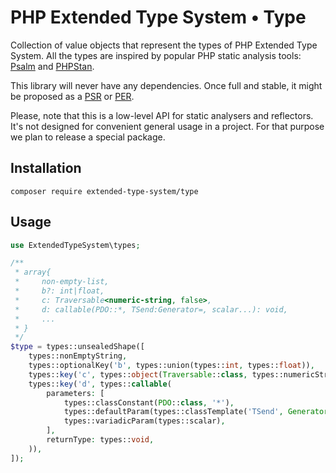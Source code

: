 # PHP Extended Type System • Type

Collection of value objects that represent the types of PHP Extended Type System.
All the types are inspired by popular PHP static analysis tools: [Psalm](https://psalm.dev/) and [PHPStan](https://phpstan.org/).

This library will never have any dependencies. Once full and stable, it might be proposed as a [PSR](https://www.php-fig.org/psr/) or [PER](https://www.php-fig.org/per/).

Please, note that this is a low-level API for static analysers and reflectors. It's not designed for convenient general usage in a project.
For that purpose we plan to release a special package. 

## Installation

```
composer require extended-type-system/type
```

## Usage

```php
use ExtendedTypeSystem\types;

/**
 * array{
 *     non-empty-list,
 *     b?: int|float,
 *     c: Traversable<numeric-string, false>,
 *     d: callable(PDO::*, TSend:Generator=, scalar...): void,
 *     ...
 * }
 */
$type = types::unsealedShape([
    types::nonEmptyString,
    types::optionalKey('b', types::union(types::int, types::float)),
    types::key('c', types::object(Traversable::class, types::numericString, types::false)),
    types::key('d', types::callable(
        parameters: [
            types::classConstant(PDO::class, '*'),
            types::defaultParam(types::classTemplate('TSend', Generator::class)),
            types::variadicParam(types::scalar),
        ],
        returnType: types::void,
    )),
]);
```
